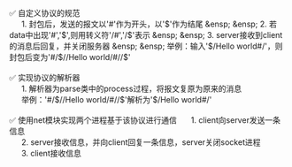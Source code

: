 :white_check_mark: 自定义协议的规范    
&ensp; &ensp; 1. 封包后，发送的报文以'#'作为开头，以'$'作为结尾     
&ensp; &ensp; 2. 若data中出现'#','$',则用转义符'/#','/$'表示    
&ensp; &ensp; 3. server接收到client的消息后回复，并关闭服务器      
&ensp; &ensp; 举例：输入'$/Hello world#/'，则封包后变为'#/$//Hello world/#//$'
</br>
</br>
:white_check_mark: 实现协议的解析器  
&ensp; &ensp; 1. 解析器为parse类中的process过程，将报文复原为原来的消息    
&ensp; &ensp; 举例：'#/$//Hello world/#//$'解析为'$/Hello world#/'
</br>
</br>
:white_check_mark: 使用net模块实现两个进程基于该协议进行通信 
&ensp; &ensp; 1. client向server发送一条信息    
&ensp; &ensp; 2. server接收信息，并向client回复一条信息，server关闭socket进程     
&ensp; &ensp; 3. client接收信息     
</br>
</br>
